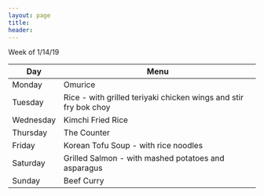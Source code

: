```yaml
---
layout: page
title:  
header: 
---
```


Week of 1/14/19

 | Day       | Menu| 
 | --------- | --------- |
 | Monday    | Omurice |
 | Tuesday   | Rice - with grilled teriyaki chicken wings and stir fry bok choy |
 | Wednesday | Kimchi Fried Rice |
 | Thursday  | The Counter |
 | Friday    | Korean Tofu Soup - with rice noodles |
 | Saturday  | Grilled Salmon - with mashed potatoes and asparagus |
 | Sunday    | Beef Curry |

<!-- 

Week of 1/7/19
 
 | Day       | Menu| 
 | --------- | --------- |
 | Monday    | Omurice |
 | Tuesday   | Meatloaf Sandwich|
 | Wednesday | Avocado Mac N Cheese |
 | Thursday  | Rice - with beef and broccoli and stir fry garlic bok choy|
 | Friday    | Pizza - choose your own topping |
 | Saturday  | Leftover Pizza|
 | Sunday    | Dumplings - the freezer kind|
 

Week of 12/31/18

 | Day       | Menu| 
 | --------- | --------- |
 | Monday    | Sous Vide Steak - marinated with salt & pepper and teriyaki sauce, Stuffed Shells, Roasted Brussels Sprouts |
 | Tuesday   | Sheng Jian Bao - with boiled iceberg lettuce and baked hot dog buns|
 | Wednesday | Febras Panadas - covered with pan fried onions and peppers in light vinagrette |
 | Thursday  | Rice - with stir fried garlic bok choy and szechuan hot sauce drizzled over steamed broccoli|
 | Friday    | Spaghetti Bolognese |
 | Saturday  | Sushi - dragon roll, forty-niner roll, philly roll, california roll, futo maki roll, hamachi and green onion roll, cucumber roll, inari|
 | Sunday    | Rice - with kimchi tofu soup and pepper beef|


Week of 12/17/18

 | Day       | Menu | 
 | --------- | --------- | 
 | Monday    | Rice - with oven roasted soy chicken wings and asparagus on the side |
 | Tuesday   | Avocado Mac N Cheese - with salt and pepper chicken thighs and side garden salad | 
 | Wednesday | Spaghetti Bolognese - with basic salad | 
 | Thursday  | Rice - with assorted stir fry veggies | 
 | Friday    | Gintei | 
 | Saturday  | LD's | 
 | Sunday    | Out of Town | 


 | Day       | Menu | 
 | --------- | --------- | 
 | Monday    | | 
 | Tuesday   | | 
 | Wednesday | | 
 | Thursday  | | 
 | Friday    | | 
 | Saturday  | | 
 | Sunday    | | 

Week of 12/10/18

 | Day       | Menu         |
 | --------- | ------------ |
 | Monday    | Pizza Chicago - Eddie Gaedel, Joliet Jake, The Fridge |
 | Tuesday   | Rice - with chicken in black bean sauce over bok choy |
 | Wednesday | Steak Fajitas - with mango guacamole, sour cream, shredded cheese, and white rice |
 | Thursday  | Miso Ramen - with napa cabbage, green onion, soft boiled egg, and basic salad |
 | Friday    | Twitch Holiday Party |
 | Saturday  | Somen on Ice - with ginger, green onion, and soy sauce |
 | Sunday    | Rice - with chicken in black bean sauce over napa cabbage|
--> 

